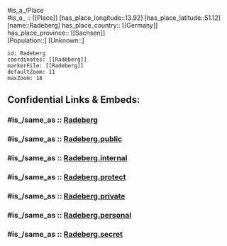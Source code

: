 ﻿---
confidential: public
isDeleted: false
location:
- 51.12
- 13.92
mapmarker: city
mapzoom:
- 7
- 12
SpocWebEntityId: 33599
tags:
- geo/City
type: City
---

#is_a_/Place  
#is_a_ :: [[Place]] 
[has_place_longitude::13.92] 
[has_place_latitude::51.12] 
[name::Radeberg] 
has_place_country:: [[Germany]]  
has_place_province:: [[Sachsen]]  
[Population::] 
[Unknown::] 


```leaflet
id: Radeberg
coordinates: [[Radeberg]] 
markerFile: [[Radeberg]] 
defaultZoom: 11 
maxZoom: 18
```


## Confidential Links & Embeds: 

### #is_/same_as :: [Radeberg](/_Standards/Earth/Continent/Europe/Europe~Central/Germany/Germany~East/Sachsen/counties~Sachsen/Bautzen/cities~Bautzen/Radeberg.md) 

### #is_/same_as :: [Radeberg.public](/_public/Earth/Continent/Europe/Europe~Central/Germany/Germany~East/Sachsen/counties~Sachsen/Bautzen/cities~Bautzen/Radeberg.public.md) 

### #is_/same_as :: [Radeberg.internal](/_internal/Earth/Continent/Europe/Europe~Central/Germany/Germany~East/Sachsen/counties~Sachsen/Bautzen/cities~Bautzen/Radeberg.internal.md) 

### #is_/same_as :: [Radeberg.protect](/_protect/Earth/Continent/Europe/Europe~Central/Germany/Germany~East/Sachsen/counties~Sachsen/Bautzen/cities~Bautzen/Radeberg.protect.md) 

### #is_/same_as :: [Radeberg.private](/_private/Earth/Continent/Europe/Europe~Central/Germany/Germany~East/Sachsen/counties~Sachsen/Bautzen/cities~Bautzen/Radeberg.private.md) 

### #is_/same_as :: [Radeberg.personal](/_personal/Earth/Continent/Europe/Europe~Central/Germany/Germany~East/Sachsen/counties~Sachsen/Bautzen/cities~Bautzen/Radeberg.personal.md) 

### #is_/same_as :: [Radeberg.secret](/_secret/Earth/Continent/Europe/Europe~Central/Germany/Germany~East/Sachsen/counties~Sachsen/Bautzen/cities~Bautzen/Radeberg.secret.md)

